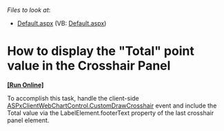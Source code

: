 <!-- default file list -->
*Files to look at*:

* [Default.aspx](./CS/WebSite/Default.aspx) (VB: [Default.aspx](./VB/WebSite/Default.aspx))
<!-- default file list end -->
# How to display the "Total" point value in the Crosshair Panel
<!-- run online -->
**[[Run Online]](https://codecentral.devexpress.com/e5099/)**
<!-- run online end -->


<p>To accomplish this task, handle the client-side <a href="http://documentation.devexpress.com/#AspNet/DevExpressXtraChartsWebScriptsASPxClientWebChartControl_CustomDrawCrosshairtopic"><u>ASPxClientWebChartControl.CustomDrawCrosshair</u></a> event and include the Total value via the LabelElement.footerText property of the last crosshair panel element.</p>

<br/>


